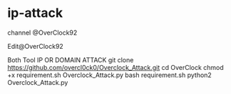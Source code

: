# ip-attack
channel @OverClock92


Edit@OverClock92

Both Tool IP OR DOMAIN ATTACK
git clone https://github.com/overcl0ck0/Overclock_Attack.git
 cd OverClock
 chmod +x requirement.sh 
 Overclock_Attack.py 
 bash requirement.sh 
 python2 Overclock_Attack.py
